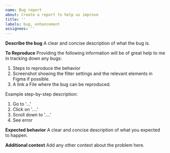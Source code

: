 ```yaml
---
name: Bug report
about: Create a report to help us improve
title: ''
labels: bug, enhancement
assignees: ''
---
```


**Describe the bug**
A clear and concise description of what the bug is.

**To Reproduce**
Providing the following information will be of great help to me in tracking down any bugs:

1. Steps to reproduce the behavior
2. Screenshot showing the filter settings and the relevant elements in Figma if possible.
3. A link a File where the bug can be reproduced.

Example step-by-step description:

1. Go to '...'
2. Click on '....'
3. Scroll down to '....'
4. See error

**Expected behavior**
A clear and concise description of what you expected to happen.

**Additional context**
Add any other context about the problem here.
